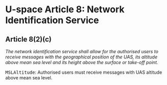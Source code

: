 # U-space Article 8: Network Identification Service

## Article 8(2)(c)

_The network identification service shall allow for the authorised users to receive messages with the geographical position of the UAS, its altitude above mean sea level and its height above the surface or take-off point._

<tt>MSLAltitude</tt>: Authorised users must receive messages with UAS altitude above mean sea level.
